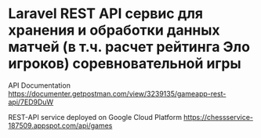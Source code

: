 # Laravel REST API сервис для хранения и обработки данных матчей (в т.ч. расчет рейтинга Эло игроков) соревновательной игры 
 
API Documentation
https://documenter.getpostman.com/view/3239135/gameapp-rest-api/7ED9DuW

REST-API service deployed on Google Cloud Platform
https://chessservice-187509.appspot.com/api/games